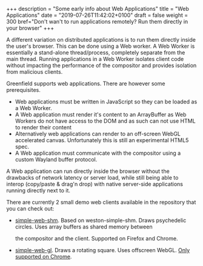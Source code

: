 +++
description = "Some early info about Web Applications"
title = "Web Applications"
date = "2019-07-26T11:42:02+0100"
draft = false
weight = 300
bref="Don't wan't to run applications remotely? Run them directly in your browser"
+++

A different variation on distributed applications is to run them directly inside the user's browser. This can be done using a Web worker. A Web Worker is essentially a stand-alone thread/process, completely separate from the main thread. Running applications in a Web Worker isolates client code without impacting the performance of the compositor and provides isolation from malicious clients.

Greenfield supports web applications. There are however some prerequisites.

* Web applications must be written in JavaScript so they can be loaded as a Web Worker.
* A Web application must render it's content to an ArrayBuffer as Web Workers do not have access to the DOM and as such can not use HTML to render their content
* Alternatively web applications can render to an off-screen WebGL accelerated canvas. Unfortunately this is still an experimental HTML5 spec.
* A Web application must communicate with the compositor using a custom Wayland buffer protocol.

A Web application can run directly inside the browser without the drawbacks of network latency or server load, while still being able to interop \(copy/paste & drag'n drop\) with native server-side applications running directly next to it.

There are currently 2 small demo web clients available in the repository that you can check out:

* [simple-web-shm](https://github.com/udevbe/greenfield/tree/master/demo-web-clients/simple-web-shm). Based on weston-simple-shm. Draws psychedelic circles. Uses array buffers as shared memory between 

  the compositor and the client. Supported on Firefox and Chrome.

* [simple-web-gl](https://github.com/udevbe/greenfield/tree/master/demo-web-clients/simple-web-gl). Draws a rotating square. Uses offscreen WebGL. [Only supported on Chrome](https://bugzilla.mozilla.org/show_bug.cgi?id=1564784).

